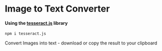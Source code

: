 # Image to Text Converter

#### Using the [tesseract.js](https://tesseract.projectnaptha.com/) library

`npm i tesseract.js`

Convert Images into text - download or copy the result to your clipboard

